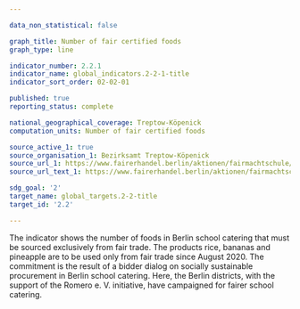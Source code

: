 ```yaml
---

data_non_statistical: false

graph_title: Number of fair certified foods
graph_type: line

indicator_number: 2.2.1
indicator_name: global_indicators.2-2-1-title
indicator_sort_order: 02-02-01

published: true
reporting_status: complete

national_geographical_coverage: Treptow-Köpenick
computation_units: Number of fair certified foods

source_active_1: true
source_organisation_1: Bezirksamt Treptow-Köpenick
source_url_1: https://www.fairerhandel.berlin/aktionen/fairmachtschule/
source_url_text_1: https://www.fairerhandel.berlin/aktionen/fairmachtschule/

sdg_goal: '2'
target_name: global_targets.2-2-title
target_id: '2.2'

---
```


The indicator shows the number of foods in Berlin school catering that must be sourced exclusively from fair trade. The products rice, bananas and pineapple are to be used only from fair trade since August 2020. 
The commitment is the result of a bidder dialog on socially sustainable procurement in Berlin school catering. Here, the Berlin districts, with the support of the Romero e. V. initiative, have campaigned for fairer school catering.

